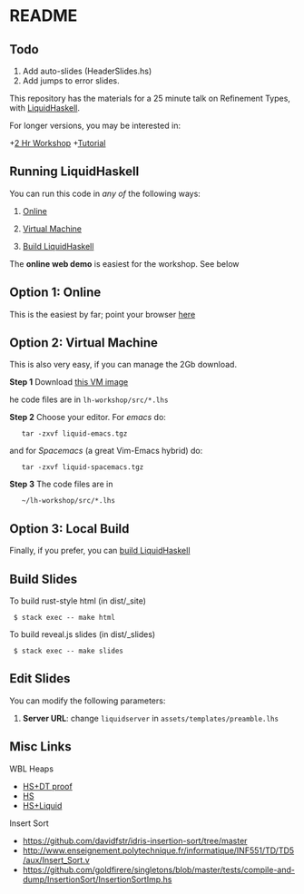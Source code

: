 README
======

Todo
----

1. Add auto-slides (HeaderSlides.hs)
2. Add jumps to error slides.


This repository has the materials for a 25 minute talk on Refinement Types,
with [LiquidHaskell](https://github.com/ucsd-progsys/liquidhaskell).

For longer versions, you may be interested in:

+[2 Hr Workshop](http://ucsd-progsys.github.io/lh-workshop/)
+[Tutorial](http://ucsd-progsys.github.io/liquidhaskell-tutorial/)


Running LiquidHaskell
---------------------

You can run this code in *any of* the following ways:

1. [Online](http://ucsd-progsys.github.io/intro-refinement-types)

2. [Virtual Machine](http://goto.ucsd.edu/~gridaphobe/LiquidHaskell.ova)

3. [Build LiquidHaskell](https://github.com/ucsd-progsys/liquidhaskell-tutorial/blob/master/src/01-intro.lhs#L170-L197)

The **online web demo** is easiest for the workshop. See below

Option 1: Online
----------------

This is the easiest by far; point your browser [here](http://ucsd-progsys.github.io/lh-workshop/)


Option 2: Virtual Machine
-------------------------

This is also very easy, if you can manage the 2Gb download.

**Step 1** Download [this VM image](http://goto.ucsd.edu/~gridaphobe/LiquidHaskell.ova)

he code files are in `lh-workshop/src/*.lhs`

**Step 2** Choose your editor. For *emacs* do:

       tar -zxvf liquid-emacs.tgz

and for *Spacemacs* (a great Vim-Emacs hybrid) do:

       tar -zxvf liquid-spacemacs.tgz

**Step 3** The code files are in

       ~/lh-workshop/src/*.lhs


Option 3: Local Build
---------------------

Finally, if you prefer, you can
[build LiquidHaskell](https://github.com/ucsd-progsys/liquidhaskell/#how-to-clone-build-and-install)


Build Slides
------------

To build rust-style html (in dist/_site)

     $ stack exec -- make html

To build reveal.js slides (in dist/_slides)

     $ stack exec -- make slides

Edit Slides
-----------

You can modify the following parameters:

1. **Server URL**: change `liquidserver` in `assets/templates/preamble.lhs`


Misc Links
----------

WBL Heaps

+ [HS+DT proof](https://github.com/jstolarek/dep-typed-wbl-heaps-hs/blob/master/src/TwoPassMerge/CombinedProofs.hs#L68)
+ [HS](https://github.com/jstolarek/dep-typed-wbl-heaps-hs/blob/master/src/TwoPassMerge/NoProofs.hs#L96)
+ [HS+Liquid](https://github.com/ucsd-progsys/liquidhaskell/blob/master/tests/pos/WBL.hs#L129)

Insert Sort

+ https://github.com/davidfstr/idris-insertion-sort/tree/master
+ http://www.enseignement.polytechnique.fr/informatique/INF551/TD/TD5/aux/Insert_Sort.v
+ https://github.com/goldfirere/singletons/blob/master/tests/compile-and-dump/InsertionSort/InsertionSortImp.hs
